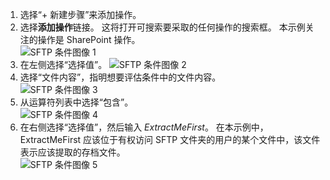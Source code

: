 1. 选择“+ 新建步骤”来添加操作。  
2. 选择**添加操作**链接。 这将打开可搜索要采取的任何操作的搜索框。 本示例关注的操作是 SharePoint 操作。    
   ![SFTP 条件图像 1](./media/connectors-create-api-sftp/condition-1.png)    
3. 在左侧选择“选择值”。 
   ![SFTP 条件图像 2](./media/connectors-create-api-sftp/condition-2.png)    
4. 选择“文件内容”，指明想要评估条件中的文件内容。      
   ![SFTP 条件图像 3](./media/connectors-create-api-sftp/condition-3.png)   
5. 从运算符列表中选择“包含”。       
   ![SFTP 条件图像 4](./media/connectors-create-api-sftp/condition-4.png)   
6. 在右侧选择“选择值”，然后输入 *ExtractMeFirst*。 在本示例中，ExtractMeFirst 应该位于有权访问 SFTP 文件夹的用户的某个文件中，该文件表示应该提取的存档文件。  
   ![SFTP 条件图像 5](./media/connectors-create-api-sftp/condition-5.png)   



<!--HONumber=Nov16_HO3-->


